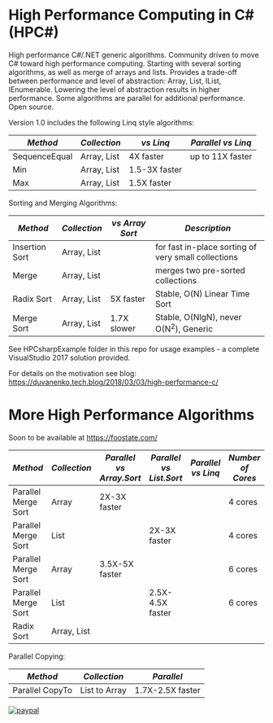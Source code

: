 # High Performance Computing in C# (HPC#)

High performance C#/.NET generic algorithms. Community driven to move C# toward high performance computing.
Starting with several sorting algorithms, as well as merge of arrays and lists.
Provides a trade-off between performance and level of abstraction: Array, List, IList, IEnumerable.
Lowering the level of abstraction results in higher performance. Some algorithms are parallel for additional performance.
Open source.

Version 1.0 includes the following Linq style algorithms:

*Method*|*Collection*|*vs Linq*|*Parallel vs Linq*
--- | --- | --- | ---
SequenceEqual|Array, List|4X faster|up to 11X faster
Min|Array, List|1.5-3X faster
Max|Array, List|1.5X faster

Sorting and Merging Algorithms:

*Method*|*Collection*|*vs Array Sort*|*Description*
--- | --- | --- | ---
Insertion Sort|Array, List||for fast in-place sorting of very small collections
Merge|Array, List||merges two pre-sorted collections
Radix Sort|Array, List|5X faster|Stable, O(N) Linear Time Sort
Merge Sort|Array, List|1.7X slower|Stable, O(NlgN), never O(N<sup>2</sup>), Generic


See HPCsharpExample folder in this repo for usage examples - a complete VisualStudio 2017 solution provided.

For details on the motivation see blog:
https://duvanenko.tech.blog/2018/03/03/high-performance-c/

# More High Performance Algorithms
Soon to be available at https://foostate.com/

*Method*|*Collection*|*Parallel vs Array.Sort*|*Parallel vs List.Sort*|*Parallel vs Linq*|*Number of Cores*|*Description*
--- | --- | --- | --- | --- | --- | ---
Parallel Merge Sort|Array|2X-3X faster|||4 cores|Stable
Parallel Merge Sort|List||2X-3X faster||4 cores|Stable
Parallel Merge Sort|Array|3.5X-5X faster|||6 cores|Stable
Parallel Merge Sort|List||2.5X-4.5X faster||6 cores|Stable
Radix Sort|Array, List|||||Stable, Generic

Parallel Copying:

*Method*|*Collection*|*Parallel*
--- | --- | ---
Parallel CopyTo|List to Array|1.7X-2.5X faster



[![paypal](https://www.paypalobjects.com/en_US/i/btn/btn_donateCC_LG.gif)](https://www.paypal.com/cgi-bin/webscr?cmd=_s-xclick&hosted_button_id=LDD8L7UPAC7QL)
